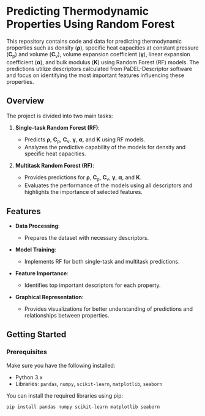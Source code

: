 # Predicting Thermodynamic Properties Using Random Forest

This repository contains code and data for predicting thermodynamic properties such as density (**ρ**), specific heat capacities at constant pressure (**C**<sub>p</sub>) and volume (**C**<sub>v</sub>), volume expansion coefficient (**γ**), linear expansion coefficient (**α**), and bulk modulus (**K**) using Random Forest (RF) models. The predictions utilize descriptors calculated from PaDEL-Descriptor software and focus on identifying the most important features influencing these properties.

## Overview

The project is divided into two main tasks:

1. **Single-task Random Forest (RF)**: 
   - Predicts **ρ**, **C**<sub>p</sub>, **C**<sub>v</sub>, **γ**, **α**, and **K** using RF models.
   - Analyzes the predictive capability of the models for density and specific heat capacities.

2. **Multitask Random Forest (RF)**: 
   - Provides predictions for **ρ**, **C**<sub>p</sub>, **C**<sub>v</sub>, **γ**, **α**, and **K**.
   - Evaluates the performance of the models using all descriptors and highlights the importance of selected features.

## Features

- **Data Processing**: 
  - Prepares the dataset with necessary descriptors.
  
- **Model Training**: 
  - Implements RF for both single-task and multitask predictions.
  
- **Feature Importance**: 
  - Identifies top important descriptors for each property.

- **Graphical Representation**: 
  - Provides visualizations for better understanding of predictions and relationships between properties.

## Getting Started

### Prerequisites

Make sure you have the following installed:
- Python 3.x
- Libraries: `pandas`, `numpy`, `scikit-learn`, `matplotlib`, `seaborn`

You can install the required libraries using pip:

```bash
pip install pandas numpy scikit-learn matplotlib seaborn


